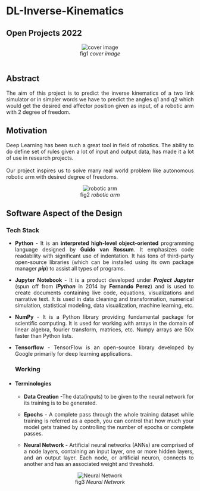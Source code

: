 # DL-Inverse-Kinematics
## Open Projects 2022

<p align = "center">
<img src = "https://github.com/zeus2x7/DL-Inverse-kinematics/blob/main/images/webapp3.png" alt = "cover image">
<br>fig1 <i>cover image</i> <br></br>


## Abstract
<p align = "justify">The aim of this project is to predict the inverse kinematics of a two link simulator or in 
simpler words we have to predict the angles q1 and q2 which would get the desired end affector position given as input, of a robotic arm with 2 degree of freedom.  </p>

## Motivation
<p align = "justify">Deep Learning has been such a great tool in field of robotics. The ability to do define set of rules given a lot of input and output data, 
has made it a lot of use in research projects.
<br></br>
Our project inspires us to solve many real world problem like autonomous robotic arm with desired degree of freedoms.
</p>

<p align = "center">
<img src = "https://github.com/zeus2x7/DL-Inverse-kinematics/blob/main/images/robotic%20arm.jpg" alt = "robotic arm">
<br>fig2 <i>robotic arm</i></p>

## Software Aspect of the Design
### Tech Stack
* <p align = "justify"><b>Python</b> - It is an <b>interpreted high-level object-oriented</b> programming language designed by <b>Guido van Rossum</b>. It emphasizes code readability with significant use of indentation. It has tons of third-party open-source libraries (which can be installed using its own package manager <b><i>pip</i></b>) to assist all types of programs.</p>
* <p align = "justify"><b>Jupyter Notebook</b> - It is a product developed under <b><i>Project Jupyter</i></b> (spun off from <b><i>IPython</i></b> in 2014 by <b>Fernando Perez</b>) and is used to create documents containing live code, equations, visualizations and narrative text. It is used in data cleaning and transformation, numerical simulation, statistical modeling, data visualization, machine learning, etc.</p>
* <p align = "justify"><b>NumPy</b> - It is a Python library providing fundamental package for scientific computing. It is used for working with arrays in the domain of linear algebra, fourier transform, matrices, etc. Numpy arrays are 50x faster than Python lists.</p>
* <p align = "justify"><b>Tensorflow</b> - TensorFlow is an open-source library developed by Google primarily for deep learning applications. 
  
  ### Working
* #### Terminologies
  * <p align = "justify"><b>Data Creation</b> -The data(inputs) to be given to the neural network for its training is to be generated.</p>
  * <p align = "justify"><b>Epochs</b> - A complete pass through the whole training dataset while training is referred as a epoch, you can control that how much your model gets trained by controlling the number of epochs or complete passes.</p>
  * <p align = "justify"><b>Neural Network</b> - Artificial neural networks (ANNs) are comprised of a node layers, containing an input layer, one or more hidden layers, and an output layer. Each node, or artificial neuron, connects to another and has an associated weight and threshold.</p>
 <p align = "center">
  <img src = "https://github.com/zeus2x7/DL-Inverse-kinematics/blob/main/images/neural%20network.png" alt = "Neural Network"><br>fig3 <i>Neural Network</i></p>

